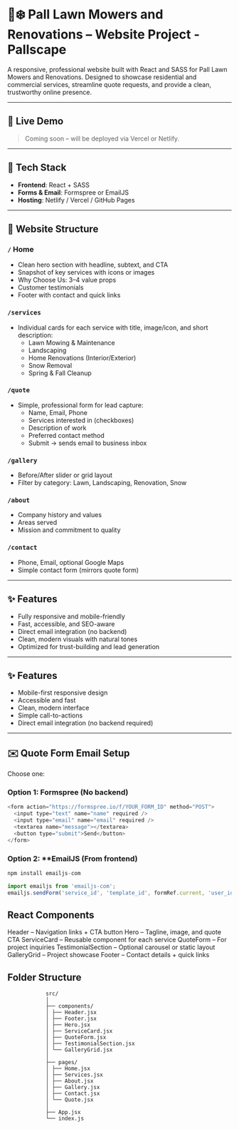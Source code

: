 # 🌱❄️ Pall Lawn Mowers and Renovations – Website Project - Pallscape

A responsive, professional website built with React and SASS for Pall Lawn Mowers and Renovations. Designed to showcase residential and commercial services, streamline quote requests, and provide a clean, trustworthy online presence.

---

## 🚀 Live Demo

> Coming soon – will be deployed via Vercel or Netlify.

---

## 🧰 Tech Stack

- **Frontend**: React + SASS
- **Forms & Email**: Formspree or EmailJS
- **Hosting**: Netlify / Vercel / GitHub Pages

---

## 📄 Website Structure

### `/` Home

- Clean hero section with headline, subtext, and CTA
- Snapshot of key services with icons or images
- Why Choose Us: 3–4 value props
- Customer testimonials
- Footer with contact and quick links

### `/services`

- Individual cards for each service with title, image/icon, and short description:
  - Lawn Mowing & Maintenance
  - Landscaping
  - Home Renovations (Interior/Exterior)
  - Snow Removal
  - Spring & Fall Cleanup

### `/quote`

- Simple, professional form for lead capture:
  - Name, Email, Phone
  - Services interested in (checkboxes)
  - Description of work
  - Preferred contact method
  - Submit → sends email to business inbox

### `/gallery`

- Before/After slider or grid layout
- Filter by category: Lawn, Landscaping, Renovation, Snow

### `/about`

- Company history and values
- Areas served
- Mission and commitment to quality

### `/contact`

- Phone, Email, optional Google Maps
- Simple contact form (mirrors quote form)

---

## ✨ Features

- Fully responsive and mobile-friendly
- Fast, accessible, and SEO-aware
- Direct email integration (no backend)
- Clean, modern visuals with natural tones
- Optimized for trust-building and lead generation

---

## ✨ Features

- Mobile-first responsive design
- Accessible and fast
- Clean, modern interface
- Simple call-to-actions
- Direct email integration (no backend required)

---

## ✉️ Quote Form Email Setup

Choose one:

### Option 1: **Formspree** (No backend)

```js
<form action="https://formspree.io/f/YOUR_FORM_ID" method="POST">
  <input type="text" name="name" required />
  <input type="email" name="email" required />
  <textarea name="message"></textarea>
  <button type="submit">Send</button>
</form>
```

### Option 2: \*\*EmailJS (From frontend)

```js
npm install emailjs-com

import emailjs from 'emailjs-com';
emailjs.sendForm('service_id', 'template_id', formRef.current, 'user_id');
```

## React Components

Header – Navigation links + CTA button
Hero – Tagline, image, and quote CTA
ServiceCard – Reusable component for each service
QuoteForm – For project inquiries
TestimonialSection – Optional carousel or static layout
GalleryGrid – Project showcase
Footer – Contact details + quick links

## Folder Structure

```
            src/
            │
            ├── components/
            │ ├── Header.jsx
            │ ├── Footer.jsx
            │ ├── Hero.jsx
            │ ├── ServiceCard.jsx
            │ ├── QuoteForm.jsx
            │ ├── TestimonialSection.jsx
            │ └── GalleryGrid.jsx
            │
            ├── pages/
            │ ├── Home.jsx
            │ ├── Services.jsx
            │ ├── About.jsx
            │ ├── Gallery.jsx
            │ ├── Contact.jsx
            │ └── Quote.jsx
            │
            ├── App.jsx
            └── index.js
```
